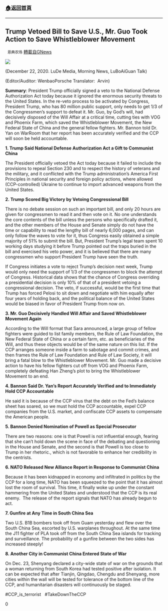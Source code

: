 ###  [:house:返回首頁](https://github.com/ourhimalayas/txt)
---

## Trump Vetoed Bill to Save U.S., Mr. Guo Took Action to Save Whistleblower Movement
` 恩典农场` [轉載自GNews](https://gnews.org/zh-hans/681899/)

![]()![](https://gnews-media-offload.s3.amazonaws.com/wp-content/uploads/2020/12/24103323/%E6%81%A9%E5%85%B8Gnews-logo-1-2.jpg)

(December 22, 2020. LuDe Media, Morning News, LuBoAiGuan Talk)

(Editor/Auditor: WenbaoPorsche Translator:  Arvin)

**Summary**: President Trump officially signed a veto to the National Defense Authorization Act today because it ignored the enormous security threats to the United States. In the re-veto process to be activated by Congress, President Trump, who has 80 million public support, only needs to get 1/3 of the Congressmen’s support to defeat it. Mr. Guo, by God’s will, had decisively disposed of the Will Affair at a critical time, cutting ties with VOG and Phoenix Farm, which saved the Whistleblower Movement, the New Federal State of China and the general fellow fighters. Mr. Bannon told Dr. Yan on WarRoom that her report has been accurately verified and the CCP will soon be held accountable.

**1. Trump Said National Defense Authorization Act a Gift to Communist China**

The President officially vetoed the Act today because it failed to include the provisions to repeal Section 230 and to respect the history of veterans and the military, and it conflicted with the Trump administration’s America First Principles in national security and foreign policy actions, where allowed (CCP-controlled) Ukraine to continue to import advanced weapons from the United States.

**2. Trump Scored Big Victory by Vetoing Congressional Bill**

There is no debate session on such an important bill, and only 20 hours are given for congressmen to read it and then vote on it. No one understands the core contents of the bill unless the persons who specifically drafted it, and the other members of the House and Senate simply do not have the time or capability to read the lengthy bill of nearly 6,000 pages, and can only follow the waves to vote for it, thus Congress easily obtained a simple majority of 51% to submit the bill. But, President Trump’s legal team spent 10 working days studying it before Trump pointed out the traps buried in the bill and exercised his veto power, and it is believed that there are many congressmen who support President Trump have seen the truth.

If Congress initiates a vote to reject Trump’s decision next week, Trump would only need the support of 1/3 of the congressmen to block the attempt of Congress. Historical data shows that the chance of Congress overriding a presidential decision is only 10% of that of a president vetoing a congressional decision. The veto, if successful, would be the first time that Trump has forced Pelosi to sit down and negotiate with him equally after four years of holding back, and the political balance of the United States would be biased in favor of President Trump from now on.

**3. Mr. Guo Decisively Handled Will Affair and Saved ****Whistleblower Movement**** Again**

According to the Will format that Sara announced, a large group of fellow fighters were guided to list family members, the Rule of Law Foundation, the New Federal State of China or a certain farm, etc. as beneficiaries of the Will, and thus these objects would be of the same nature on this list. If the CCP arranges someone inside a farm to sabotage and commit crimes, and then frames the Rule of Law Foundation and Rule of Law Society, it will bring a fatal blow to the Whistleblower Movement. Mr. Guo made a decisive action to have his fellow fighters cut off from VOG and Phoenix Farm, completely defeating Han Zheng’s plot to bring the Whistleblower Movement to an end.

**4. Bannon Said Dr. Yan’s Report Accurately Verified and to Immediately Hold CCP Accountable**

He said it is because of the CCP virus that the debt on the Fed’s balance sheet has soared, so we must hold the CCP accountable, expel CCP companies from the U.S. market, and confiscate CCP assets to compensate the American people.

**5. Bannon Denied Nomination of Powell as Special Prosecutor**

There are two reasons: one is that Powell is not influential enough, fearing that she can’t hold down the scene in face of the debating and questioning in the House and Senate, and the second is that Powell is too close to Trump in her rhetoric., which is not favorable to enhance her credibility in the centrists.

**6. NATO Released New Alliance Report in Response to Communist China**

Because it has been kidnapped in economy and infiltrated in politics by the CCP for a long time, NATO has been squeezed to the point that it has almost lost the room of survival. This time, it finally woke up under the constant hammering from the United States and understood that the CCP is its real enemy.  The release of the report signals that NATO has already begun to act.

**7. Gunfire at Any Time in South China Sea**

Two U.S. B1B bombers took off from Guam yesterday and flew over the South China Sea, escorted by U.S. warplanes throughout. At the same time the J11 fighter of PLA took off from the South China Sea islands for tracking and surveillance. The probability of a gunfire between the two sides has increased steeply!

**8. Another City in Communist China Entered State of War**

On Dec. 23, Shenyang declared a city-wide state of war on the grounds that a woman returning from South Korea had tested positive after isolation. It can be expected that after Tianjin, Qingdao, Chengdu and Shenyang, more cities within the wall will be tested for tolerance of the bottom line of the CCP, and humanitarian disasters will continuously be staged.

#CCP\_is\_terrorist   #TakeDownTheCCP

0
